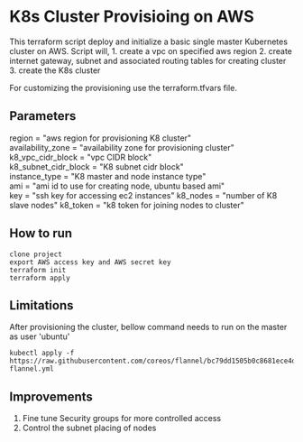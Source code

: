 # K8s Cluster Provisioing on AWS
  
  This terraform script deploy and initialize a basic single master Kubernetes cluster on AWS.
Script will,
	1. create a vpc on specified aws region
	2. create internet gateway, subnet and associated routing tables for creating cluster
	3. create the K8s cluster

For customizing the provisioning use the terraform.tfvars file.
	
## Parameters

region = "aws region for provisioning K8 cluster"  
availability_zone = "availability zone for provisioning cluster"  
k8_vpc_cidr_block = "vpc CIDR block"  
k8_subnet_cidr_block = "K8 subnet cidr block"  
instance_type = "K8 master and node instance type"  
ami = "ami id to use for creating node, ubuntu based ami"  
key = "ssh key for accessing ec2 instances" 
k8_nodes = "number of K8 slave nodes" 
k8_token = "k8 token for joining nodes to cluster" 	
   
## How to run
```
clone project
export AWS access key and AWS secret key
terraform init
terraform apply
```



## Limitations

After provisioning the cluster, bellow command needs to run on the master as user 'ubuntu'
```
kubectl apply -f https://raw.githubusercontent.com/coreos/flannel/bc79dd1505b0c8681ece4de4c0d86c5cd2643275/Documentation/kube-flannel.yml
```	
	


## Improvements
	
1. Fine tune Security groups for more controlled access
2. Control the subnet placing of nodes




